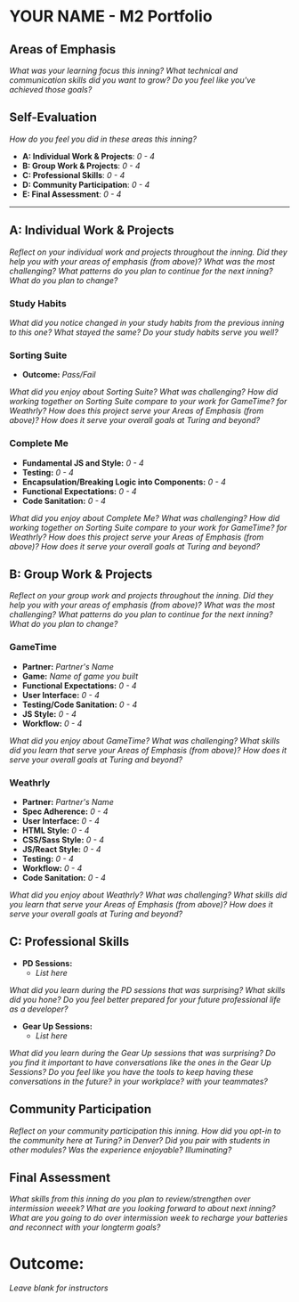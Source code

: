 # YOUR NAME - M2 Portfolio

## Areas of Emphasis

_What was your learning focus this inning? What technical and communication skills did you want to grow? Do you feel like you've achieved those goals?_

## Self-Evaluation
_How do you feel you did in these areas this inning?_

* **A: Individual Work & Projects**: _0 - 4_
* **B: Group Work & Projects**: _0 - 4_
* **C: Professional Skills**: _0 - 4_
* **D: Community Participation**: _0 - 4_
* **E: Final Assessment**: _0 - 4_

-----------------------

## A: Individual Work & Projects

_Reflect on your individual work and projects throughout the inning. Did they help you with your areas of emphasis (from above)? What was the most challenging? What patterns do you plan to continue for the next inning? What do you plan to change?_

### Study Habits

_What did you notice changed in your study habits from the previous inning to this one? What stayed the same? Do your study habits serve you well?_

### Sorting Suite
* **Outcome:** _Pass/Fail_

_What did you enjoy about Sorting Suite? What was challenging? How did working together on Sorting Suite compare to your work for GameTime? for Weathrly? How does this project serve your Areas of Emphasis (from above)? How does it serve your overall goals at Turing and beyond?_

### Complete Me
* **Fundamental JS and Style:** _0 - 4_
* **Testing:** _0 - 4_
* **Encapsulation/Breaking Logic into Components:** _0 - 4_
* **Functional Expectations:** _0 - 4_
* **Code Sanitation:** _0 - 4_

_What did you enjoy about Complete Me? What was challenging? How did working together on Sorting Suite compare to your work for GameTime? for Weathrly? How does this project serve your Areas of Emphasis (from above)? How does it serve your overall goals at Turing and beyond?_

## B: Group Work & Projects

_Reflect on your group work and projects throughout the inning. Did they help you with your areas of emphasis (from above)? What was the most challenging? What patterns do you plan to continue for the next inning? What do you plan to change?_

### GameTime
* **Partner:** _Partner's Name_
* **Game:** _Name of game you built_
* **Functional Expectations:** _0 - 4_
* **User Interface:** _0 - 4_
* **Testing/Code Sanitation:** _0 - 4_
* **JS Style:** _0 - 4_
* **Workflow:** _0 - 4_

_What did you enjoy about GameTime? What was challenging? What skills did you learn that serve your Areas of Emphasis (from above)? How does it serve your overall goals at Turing and beyond?_

### Weathrly
* **Partner:** _Partner's Name_
* **Spec Adherence:** _0 - 4_
* **User Interface:** _0 - 4_
* **HTML Style:** _0 - 4_
* **CSS/Sass Style:** _0 - 4_
* **JS/React Style:** _0 - 4_
* **Testing:** _0 - 4_
* **Workflow:** _0 - 4_
* **Code Sanitation:** _0 - 4_

_What did you enjoy about Weathrly? What was challenging? What skills did you learn that serve your Areas of Emphasis (from above)? How does it serve your overall goals at Turing and beyond?_

## C: Professional Skills

* **PD Sessions:**
  * _List here_

_What did you learn during the PD sessions that was surprising? What skills did you hone? Do you feel better prepared for your future professional life as a developer?_

* **Gear Up Sessions:**
  * _List here_

_What did you learn during the Gear Up sessions that was surprising? Do you find it important to have conversations like the ones in the Gear Up Sessions? Do you feel like you have the tools to keep having these conversations in the future? in your workplace? with your teammates?_

## Community Participation

_Reflect on your community participation this inning. How did you opt-in to the community here at Turing? in Denver? Did you pair with students in other modules? Was the experience enjoyable? Illuminating?_

## Final Assessment

_What skills from this inning do you plan to review/strengthen over intermission weeek? What are you looking forward to about next inning? What are you going to do over intermission week to recharge your batteries and reconnect with your longterm goals?_

# Outcome:
_Leave blank for instructors_